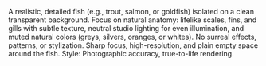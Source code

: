 A realistic, detailed fish (e.g., trout, salmon, or goldfish) isolated on a clean transparent background. Focus on natural anatomy: lifelike scales, fins, and gills with subtle texture, neutral studio lighting for even illumination, and muted natural colors (greys, silvers, oranges, or whites). No surreal effects, patterns, or stylization. Sharp focus, high-resolution, and plain empty space around the fish. Style: Photographic accuracy, true-to-life rendering.